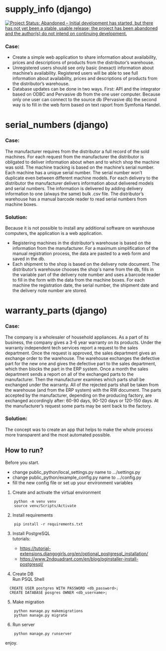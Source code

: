 ﻿# supply_info (django)
[![Project Status: Abandoned – Initial development has started, but there has not yet been a stable, usable release; the project has been abandoned and the author(s) do not intend on continuing development.](https://www.repostatus.org/badges/latest/abandoned.svg)](https://www.repostatus.org/#abandoned)

### Case:

- Create a simple web application to share information about availability, prices and descriptions of products from the distributor’s warehouse. 
- Unregistered users should see only basic (inexact) information about machine’s availability.
Registered users will be able to see full information about availability, prices and descriptions of products from the distributor’s warehouse. 
- Database updates can be done in two ways. First: API and the integrator based on ODBC and Pervasive db from the one user computer. Because only one user can connect to the source db (Pervasive db) the second way is to fill in the web form based on text raport from Symfonia Handel. 

# serial_numbers (django)

### Case:

The manufacturer requires from the distributor a full record of the sold machines. For each request from the manufacturer the distributor is obligated to deliver information about when and to which shop the machine was sold. The machine tracking is based on the machine’s serial number. Each machine has a unique serial number. The serial number won’t duplicate even between different machine models. 
For each delivery to the distributor the manufacturer delivers information about delivered models and serial numbers. The information is delivered by adding delivery information to one (always the same) bulk .csv file.
The distributor’s warehouse has a manual barcode reader to read serial numbers from machine boxes. 

### Solution:

Because it is not possible to install any additional software on warehouse computers, the application is a web application. 
- Registering machines in the distributor’s warehouse is based on the information from the manufacturer. For a maximum simplification of the manual registration process, the data are pasted to a web form and saved in the db. 
- Each shipment to the shop is based on the delivery note document. The distributor’s warehouse chooses the shop's name from the db, fills in the variable part of the delivery note number and uses a barcode reader to fill in the form with the data from the machine boxes. For each machine the registration date, the serial number, the shipment date and the delivery note number are stored. 

# warranty_parts (django)

### Case: 

The company is a wholesaler of household appliances. As a part of its business, the company gives a 3-6 year warranty on its products. Under the warranty independent tech services report a request to the sales department. Once the request is approved, the sales department gives an exchange order to the warehouse. The warehouse exchanges the defective part for the new one and gives the defective part to the sales department, which then blocks the part in the ERP system. Once a month the sales department sends a report on all of the exchanged parts to the manufacturer. Then the manufacturer examines which parts shall be exchanged under the warranty. All of the rejected parts shall be taken from the warehouse (and from the ERP system) with the RW document. The parts accepted by the manufacturer, depending on the producing factory, are exchanged accordingly after: 60-90 days, 90-120 days or 120-150 days. At the manufacturer’s request some parts may be sent back to the factory. 

### Solution:

The concept was to create an app that helps to make the whole process more transparent and the most automated possible.


## How to run?

Before you start. 
- change public_python/local_settings.py name to .../settings.py
- change public_python/example_config.py name to .../config.py
- fill the new config file or set up your environment variables

1. Create and activate the virtual environment
```
    python -m venv venv
    source venv/Scripts/Activate
```

2. Install requirements
```
    pip install -r requirements.txt
```
3. Install PostgreSQL<br>
 tutorials:
   - https://tutorial-extensions.djangogirls.org/en/optional_postgresql_installation/
   - https://www.2ndquadrant.com/en/blog/pginstaller-install-postgresql/

4. Create DB<br>
  Run PSQL Shell
  ```
    CREATE USER postgres WITH PASSWORD <db_password>;
    CREATE DATABASE posgres OWNER <db_username>;
  ```
5. Make migration
```
    python manage.py makemigrations
    python manage.py migrate
```
6. Run server
```
    python manage.py runserver
```
enjoy.
